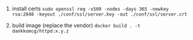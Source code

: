 1. install certs
`sudo openssl req -x509 -nodes -days 365 -newkey rsa:2048 -keyout ./conf/ssl/server.key -out ./conf/ssl/server.crt`

2. build image (replace the vendor)
`docker build . -t dankkomcg/httpd:x.y.z`

